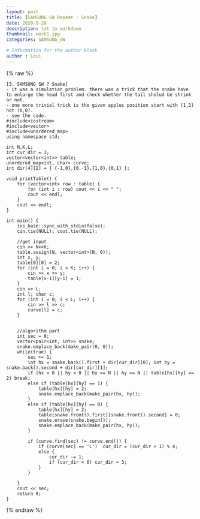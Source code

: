 ```yaml
---
layout: post
title: [SAMSUNG SW Repeat - Snake]
date: 2020-5-28
description: txt to markdown
thumbnail: work1.jpg
categories: SAMSUNG_SW

# Information for the author block
author : Loui
---
```


{% raw %}

	[3. SAMSUNG SW ? Snake]
	- it was a simulation problem. there was a trick that the snake have to enlarge the head first and check whether the tail sholud be shrink or not.
	- one more trivial trick is the given apples position start with (1,1) not (0,0).
	- see the code.
	#include<iostream>
	#include<vector>
	#include<unordered_map>
	using namespace std;
	
	int N,K,L;
	int cur_dir = 3;
	vector<vector<int>> table;
	unordered_map<int, char> curve;
	int dir[4][2] = { {-1,0},{0,-1},{1,0},{0,1} };
	
	void printTable() {
		for (vector<int> row : table) {
			for (int i : row) cout << i << " ";
			cout << endl;
		}
		cout << endl;
	}
	
	int main() {
		ios_base::sync_with_stdio(false);
		cin.tie(NULL); cout.tie(NULL);
	
		//get input
		cin >> N>>K;
		table.assign(N, vector<int>(N, 0));
		int x, y;
		table[0][0] = 2;
		for (int i = 0; i < K; i++) {
			cin >> x >> y;
			table[x-1][y-1] = 1;
		}
		cin >> L;
		int l; char c;
		for (int i = 0; i < L; i++) {
			cin >> l >> c;
			curve[l] = c;
		}
	
	
		//algorithm part
		int sec = 0;
		vector<pair<int, int>> snake;
		snake.emplace_back(make_pair(0, 0));
		while(true) {
			sec += 1;
			int hx = snake.back().first + dir[cur_dir][0]; int hy = snake.back().second + dir[cur_dir][1];
			if (hx < 0 || hy < 0 || hx >= N || hy >= N || table[hx][hy] == 2) break;
			else if (table[hx][hy] == 1) {
				table[hx][hy] = 2;
				snake.emplace_back(make_pair(hx, hy));
			}
			else if (table[hx][hy] == 0) {
				table[hx][hy] = 2;
				table[snake.front().first][snake.front().second] = 0;
				snake.erase(snake.begin());
				snake.emplace_back(make_pair(hx, hy));
			}
	
			if (curve.find(sec) != curve.end()) {
				if (curve[sec] == 'L') 	cur_dir = (cur_dir + 1) % 4;
				else {
					cur_dir -= 1;
					if (cur_dir < 0) cur_dir = 3;
				}
			}
	
		}
		cout << sec;
		return 0;
	}
	
{% endraw %}
